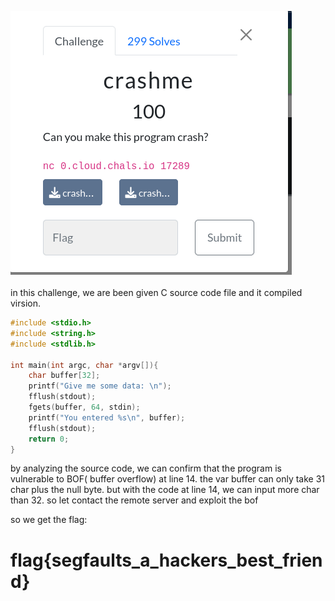 ![](../images/crash1.png)
<br>
<br>
in this challenge, we are been given  C source code file and it compiled virsion.
```C
#include <stdio.h>
#include <string.h>
#include <stdlib.h>

int main(int argc, char *argv[]){
    char buffer[32];
    printf("Give me some data: \n");
    fflush(stdout);
    fgets(buffer, 64, stdin);
    printf("You entered %s\n", buffer);
    fflush(stdout);
    return 0;
}
```
by analyzing the source code, we can confirm that the program is vulnerable to BOF( buffer overflow)  at line 14.
the var buffer can only take 31 char plus the null byte.
but with the code at line 14, we can input more char than 32. 
so let contact the remote server and exploit the bof

so we get the flag:
# flag{segfaults_a_hackers_best_friend}

